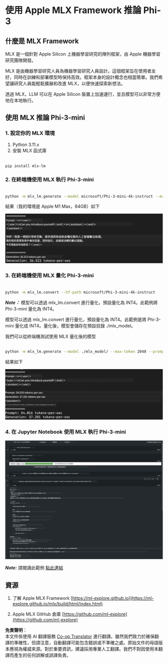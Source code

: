 <!--
CO_OP_TRANSLATOR_METADATA:
{
  "original_hash": "dcb656f3d206fc4968e236deec5d4384",
  "translation_date": "2025-07-16T21:01:25+00:00",
  "source_file": "md/01.Introduction/03/MLX_Inference.md",
  "language_code": "tw"
}
-->
# **使用 Apple MLX Framework 推論 Phi-3**

## **什麼是 MLX Framework**

MLX 是一個針對 Apple Silicon 上機器學習研究的陣列框架，由 Apple 機器學習研究團隊開發。

MLX 是由機器學習研究人員為機器學習研究人員設計。這個框架旨在使用者友好，同時在訓練和部署模型時保持高效。框架本身的設計概念也相當簡單。我們希望讓研究人員能輕鬆擴展和改進 MLX，以便快速探索新想法。

透過 MLX，LLM 可以在 Apple Silicon 裝置上加速運行，並且模型可以非常方便地在本地執行。

## **使用 MLX 推論 Phi-3-mini**

### **1. 設定你的 MLX 環境**

1. Python 3.11.x  
2. 安裝 MLX 函式庫


```bash

pip install mlx-lm

```

### **2. 在終端機使用 MLX 執行 Phi-3-mini**


```bash

python -m mlx_lm.generate --model microsoft/Phi-3-mini-4k-instruct --max-token 2048 --prompt  "<|user|>\nCan you introduce yourself<|end|>\n<|assistant|>"

```

結果（我的環境是 Apple M1 Max，64GB）如下

![Terminal](../../../../../translated_images/01.5cf57df8f7407cf9281c0237f4e69c3728b8817253aad0835d14108b07c83c88.tw.png)

### **3. 在終端機使用 MLX 量化 Phi-3-mini**


```bash

python -m mlx_lm.convert --hf-path microsoft/Phi-3-mini-4k-instruct

```

***Note：*** 模型可以透過 mlx_lm.convert 進行量化，預設量化為 INT4。此範例將 Phi-3-mini 量化為 INT4。

模型可以透過 mlx_lm.convert 進行量化，預設量化為 INT4。此範例是將 Phi-3-mini 量化成 INT4。量化後，模型會儲存在預設目錄 ./mlx_model。

我們可以從終端機測試使用 MLX 量化後的模型


```bash

python -m mlx_lm.generate --model ./mlx_model/ --max-token 2048 --prompt  "<|user|>\nCan you introduce yourself<|end|>\n<|assistant|>"

```

結果如下

![INT4](../../../../../translated_images/02.7b188681a8eadbc111aba8d8006e4b3671788947a99a46329261e169dd2ec29f.tw.png)


### **4. 在 Jupyter Notebook 使用 MLX 執行 Phi-3-mini**


![Notebook](../../../../../translated_images/03.b9705a3a5aaa89f9eb0ca04c1a4565dfe4a5e8cc68604227d2eab149fef1d3c7.tw.png)

***Note:*** 請閱讀此範例 [點此連結](../../../../../code/03.Inference/MLX/MLX_DEMO.ipynb)


## **資源**

1. 了解 Apple MLX Framework [https://ml-explore.github.io](https://ml-explore.github.io/mlx/build/html/index.html)

2. Apple MLX GitHub 倉庫 [https://github.com/ml-explore](https://github.com/ml-explore)

**免責聲明**：  
本文件係使用 AI 翻譯服務 [Co-op Translator](https://github.com/Azure/co-op-translator) 進行翻譯。雖然我們致力於確保翻譯的準確性，但請注意，自動翻譯可能包含錯誤或不準確之處。原始文件的母語版本應視為權威來源。對於重要資訊，建議採用專業人工翻譯。我們不對因使用本翻譯而產生的任何誤解或誤譯負責。